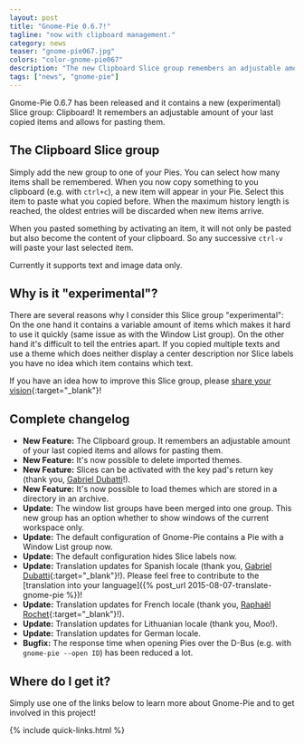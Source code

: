 ```yaml
---
layout: post
title: "Gnome-Pie 0.6.7!"
tagline: "now with clipboard management."
category: news
teaser: "gnome-pie067.jpg"
colors: "color-gnome-pie067"
description: "The new Clipboard Slice group remembers an adjustable amount of your last copied items."
tags: ["news", "gnome-pie"]
---
```


Gnome-Pie 0.6.7 has been released and it contains a new (experimental) Slice group: Clipboard! It remembers an adjustable amount of your last copied items and allows for pasting them.

<!--more-->

## The Clipboard Slice group

Simply add the new group to one of your Pies. You can select how many items shall be remembered. When you now copy something to you clipboard (e.g. with `ctrl+c`), a new item will appear in your Pie. Select this item to paste what you copied before. When the maximum history length is reached, the oldest entries will be discarded when new items arrive.

When you pasted something by activating an item, it will not only be pasted but also become the content of your clipboard. So any successive `ctrl-v` will paste your last selected item.

Currently it supports text and image data only.


## Why is it "experimental"?

There are several reasons why I consider this Slice group "experimental": On the one hand it contains a variable amount of items which makes it hard to use it quickly (same issue as with the Window List group). On the other hand it's difficult to tell the entries apart. If you copied multiple texts and use a theme which does neither display a center description nor Slice labels you have no idea which item contains which text.

If you have an idea how to improve this Slice group, please [share your vision](https://github.com/Simmesimme/Gnome-Pie/issues){:target="_blank"}!


## Complete changelog

* **New Feature:** The Clipboard group. It remembers an adjustable amount of your last copied items and allows for pasting them.
* **New Feature:** It's now possible to delete imported themes.
* **New Feature:** Slices can be activated with the key pad's return key (thank you, [Gabriel Dubatti](https://github.com/gabdub)!).
* **New Feature:** It's now possible to load themes which are stored in a directory in an archive.
* **Update:** The window list groups have been merged into one group. This new group has an option whether to show windows of the current workspace only.
* **Update:** The default configuration of Gnome-Pie contains a Pie with a Window List group now.
* **Update:** The default configuration hides Slice labels now.
* **Update:** Translation updates for Spanish locale (thank you, [Gabriel Dubatti](https://github.com/gabdub){:target="_blank"}!). Please feel free to contribute to the [translation into your language]({% post_url 2015-08-07-translate-gnome-pie %})!
* **Update:** Translation updates for French locale (thank you, [Raphaël Rochet](https://github.com/RaphaelRochet){:target="_blank"}!).
* **Update:** Translation updates for Lithuanian locale (thank you, Moo!).
* **Update:** Translation updates for German locale.
* **Bugfix:** The response time when opening Pies over the D-Bus (e.g. with `gnome-pie --open ID`) has been reduced a lot.


## Where do I get it?

Simply use one of the links below to learn more about Gnome-Pie and to get involved in this project!

{% include quick-links.html %}
